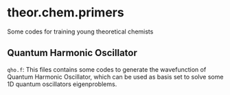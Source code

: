 # theor.chem.primers
Some codes for training young theoretical chemists

## Quantum Harmonic Oscillator
`qho.f`: This files contains some codes to generate the wavefunction of Quantum Harmonic Oscillator, which can be used as basis set to solve some 1D quantum oscillators eigenproblems.

